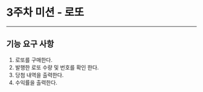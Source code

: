 3주차 미션 - 로또
=========
---

## 기능 요구 사항
1. 로또를 구매한다.
2. 발행한 로또 수량 및 번호를 확인 한다.
3. 당첨 내역을 출력한다.
4. 수익률을 출력한다.